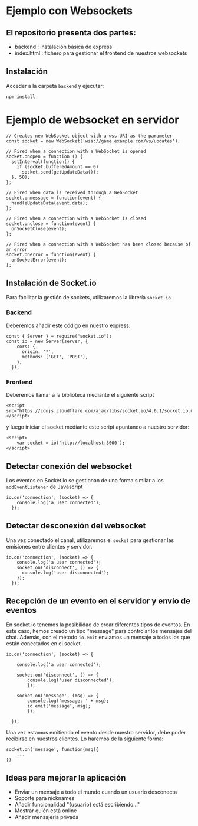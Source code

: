 # Ejemplo con Websockets

## El repositorio presenta dos partes:

- backend : instalación básica de express
- index.html : fichero para gestionar el frontend de nuestros websockets

## Instalación

Acceder a la carpeta `backend` y ejecutar:

```
npm install
```

# Ejemplo de websocket en servidor

```
// Creates new WebSocket object with a wss URI as the parameter
const socket = new WebSocket('wss://game.example.com/ws/updates');

// Fired when a connection with a WebSocket is opened
socket.onopen = function () {
  setInterval(function() {
    if (socket.bufferedAmount == 0)
      socket.send(getUpdateData());
  }, 50);
};

// Fired when data is received through a WebSocket
socket.onmessage = function(event) {
  handleUpdateData(event.data);
};

// Fired when a connection with a WebSocket is closed
socket.onclose = function(event) {
  onSocketClose(event);
};

// Fired when a connection with a WebSocket has been closed because of an error
socket.onerror = function(event) {
  onSocketError(event);
};
```

## Instalación de Socket.io

Para facilitar la gestión de sockets, utilizaremos la librería `socket.io` .

### Backend

Deberemos añadir este código en nuestro express:

```
const { Server } = require("socket.io");
const io = new Server(server, {
    cors: {
      origin: '*',
      methods: ['GET', 'POST'],
    },
  });
```

### Frontend

Deberemos llamar a la biblioteca mediante el siguiente script

```
<script src="https://cdnjs.cloudflare.com/ajax/libs/socket.io/4.6.1/socket.io.min.js"></script>
```

y luego iniciar el socket mediante este script apuntando a nuestro servidor:

```
<script>
    var socket = io('http://localhost:3000');
</script>
```

## Detectar conexión del websocket

Los eventos en Socket.io se gestionan de una forma similar a los `addEventListener` de Javascript

```
io.on('connection', (socket) => {
    console.log('a user connected');
  });
```

## Detectar desconexión del websocket

Una vez conectado el canal, utilizaremos el `socket` para gestionar las emisiones entre clientes y servidor.

```
io.on('connection', (socket) => {
    console.log('a user connected');
    socket.on('disconnect', () => {
      console.log('user disconnected');
    });
  });
```

## Recepción de un evento en el servidor y envío de eventos

En socket.io tenemos la posibilidad de crear diferentes tipos de eventos. En este caso, hemos creado un tipo "message" para controlar los mensajes del chat.
Además, con el método `io.emit` enviamos un mensaje a todos los que están conectados en el socket.

```
io.on('connection', (socket) => {

    console.log('a user connected');

    socket.on('disconnect', () => {
        console.log('user disconnected');
        });

    socket.on('message', (msg) => {
        console.log('message: ' + msg);
        io.emit('message', msg);
        });

  });
```

Una vez estamos emitiendo el evento desde nuestro servidor, debe poder recibirse en nuestros clientes. Lo haremos de la siguiente forma:

```
socket.on('message', function(msg){
    ...
})
```

## Ideas para mejorar la aplicación

- Enviar un mensaje a todo el mundo cuando un usuario desconecta
- Soporte para nicknames
- Añadir funcionalidad "{usuario} está escribiendo…"
- Mostrar quién está online
- Añadir mensajería privada
